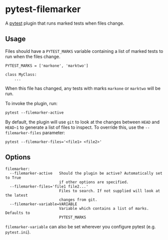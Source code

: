# pytest-filemarker

A [pytest](https://docs.pytest.org/en/stable/) plugin that runs marked tests when files change.

## Usage
Files should have a `PYTEST_MARKS` variable containing a list of marked tests to run when the files change.

```
PYTEST_MARKS = ['markone', 'marktwo']

class MyClass:
    ...
```
When this file has changed, any tests with marks `markone` or `marktwo` will be run.

To invoke the plugin, run:

```
pytest --filemarker-active
```

By default, the plugin will use `git` to look at the changes between `HEAD` and `HEAD~1` to generate a list of files to inspect. To override this, use the `--filemarker-files` parameter:

```
pytest --filemarker-files='<file1> <file2>'
```

## Options
```
filemarker:
  --filemarker-active   Should the plugin be active? Automatically set to True
                        if other options are specified.
  --filemarker-files='file1 file2...'
                        Files to search. If not supplied will look at the latest
                        changes from git.
  --filemarker-variable=VARIABLE
                        Variable which contains a list of marks. Defaults to
                        PYTEST_MARKS
```

`filemarker-variable` can also be set wherever you configure pytest (e.g. `pytest.ini`).
